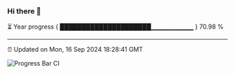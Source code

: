 ### Hi there 👋

⏳ Year progress { █████████████████████▁▁▁▁▁▁▁▁▁ } 70.98 %

---

⏰ Updated on Mon, 16 Sep 2024 18:28:41 GMT

![Progress Bar CI](https://github.com/ZhaoGui/ZhaoGui/workflows/Progress%20Bar%20CI/badge.svg)
